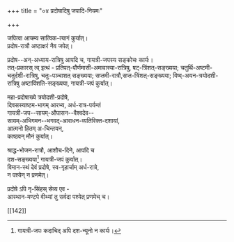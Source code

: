 +++
title = "०४ प्रदोषादिषु जपादि-नियमः"

+++

जपित्वा आचम्य सात्विक-त्यागं कुर्यात्।  
प्रदोष-रात्रौ अष्टाक्षरं नैव जपेत्।

प्रदोष--अन्-अध्याय-रात्रिषु आपदि च, गायत्री-जपस्य सङ्कोचः कार्यः।  
तत्-प्रकारस् त्व् इत्थं - प्रतिपत्-पौर्णमासी-अमावास्या-रात्रिषु, षट्-त्रिंशत्-सङ्ख्यया; चतुर्थि-अष्टमी-चतुर्दशी-रात्रिषु, चतुः-पञ्चाशत् सङ्ख्यया; सप्तमी-रात्रौ,सप्त-त्रिंशत्-सङ्ख्यया; विष्व्-अयन-त्रयोदशी-रात्रिषु अष्टाविंशति-सङ्ख्यया, गायत्री-जपं कुर्यात्।

महा-प्रदोषाख्ये त्रयोदशी-प्रदोषे,  
दिवसस्याष्टम-भागम् आरभ्य,  अर्ध-रात्र-पर्यन्तं  
गायत्री-जप--सायम्-औपासन--वैश्वदेव--  
सायम्-अभिगमन--भगवद्-आराधन-व्यतिरिक्त-दशायां,  
आत्मनो हितम् अ-चिन्तयन्,  
काष्ठवन् मौनं कुर्यात्।

श्राद्ध-भोजन-रात्रौ, आशौच-दिने, आपदि च  
दश-सङ्ख्यया[^२_१४२] गायत्री-जपं कुर्यात्।  
विमान-स्थं देवं प्रदोषे, स्व-गृहार्चाम् अर्ध-रात्रे,  
न पश्येन् न प्रणमेत्।

प्रदोषे ऽपि नृ-सिंहस् सेव्य एव -  
आस्थान-मण्टपे वीथ्यां तु सर्वदा पश्येत् प्रणमेच् च।

[^१_१४२]:

    चतुर्थी, सप्तमी, त्रयोदशी, इन्दतिथिकलिल् सूर्यास्तमयत्तुक्कु मेल् कालविशेषत्तुक्कु, प्रदोष मेन्ऱुसेर्, चतुर्थी सप्तमी तिथिकलिल् सूर्यास्त मयम्मुदल्  मून्ऱु मुहूर्त कालं प्रदोषं - त्रयोदशी तिथियिल् पकलिनेट्टां भागम्मुदल् अर्धरात्रपर्यन्तं प्रदोषं। एन्ददिनं सूर्यास्त मयानन्तरम् ओन्बदु नाल्लिकैक्कुल् चतुर्थी तिथिवरुकिन्ऱदो अन्ददिनं प्रदोषं मल् लानाल् सूर्यास्तमयानन्तरं चतुर्थी रेण्डु  नाल्लिकै इरुन्दाल् अन्ददिनं प्रदोषं। एन्ददिनं सूर्यास्तमया नन्तरं पदिनैन्दु नाल्ली कैक्कुल् सप्तमीवरुकिन्ऱदो अन्ददिनं प्रदोषं। मल् लानाल् सूर्यास्तम यानन्तरं सप्तमी ओरुनाल्लीकै इरुन्दाल् अन्ददिनं प्रदोषम्। एन्ददिनत्तिल् सूर्योदयादि अऱुपदुनाल्लीकैक्कुल् त्रयोदशि वरुकिन्ऱदो अन्ददिनं प्रदोषं, मल् लानाल् सूर्यास्तमयानन्तरम् अरैवाल्लीगैत्रयोदशि इरुन्दालुं अन्ददिनं प्रदोषं। 

[^२_१४२]: गायत्री-जपः कदाचिद् अपि दश-न्यूनो न कार्यः।

[[142]]
